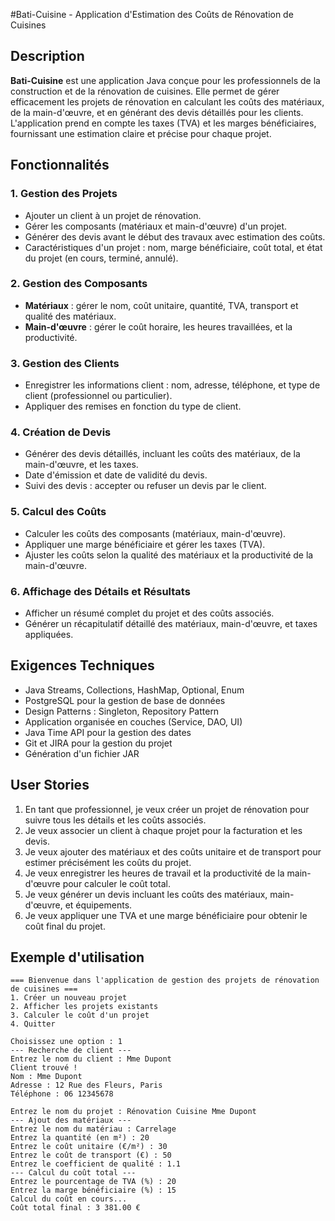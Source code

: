 #Bati-Cuisine - Application d'Estimation des Coûts de Rénovation de Cuisines

## Description
**Bati-Cuisine** est une application Java conçue pour les professionnels de la construction et de la rénovation de cuisines. Elle permet de gérer efficacement les projets de rénovation en calculant les coûts des matériaux, de la main-d'œuvre, et en générant des devis détaillés pour les clients. L'application prend en compte les taxes (TVA) et les marges bénéficiaires, fournissant une estimation claire et précise pour chaque projet.

## Fonctionnalités

### 1. Gestion des Projets
- Ajouter un client à un projet de rénovation.
- Gérer les composants (matériaux et main-d'œuvre) d'un projet.
- Générer des devis avant le début des travaux avec estimation des coûts.
- Caractéristiques d'un projet : nom, marge bénéficiaire, coût total, et état du projet (en cours, terminé, annulé).

### 2. Gestion des Composants
- **Matériaux** : gérer le nom, coût unitaire, quantité, TVA, transport et qualité des matériaux.
- **Main-d'œuvre** : gérer le coût horaire, les heures travaillées, et la productivité.

### 3. Gestion des Clients
- Enregistrer les informations client : nom, adresse, téléphone, et type de client (professionnel ou particulier).
- Appliquer des remises en fonction du type de client.

### 4. Création de Devis
- Générer des devis détaillés, incluant les coûts des matériaux, de la main-d'œuvre, et les taxes.
- Date d'émission et date de validité du devis.
- Suivi des devis : accepter ou refuser un devis par le client.

### 5. Calcul des Coûts
- Calculer les coûts des composants (matériaux, main-d'œuvre).
- Appliquer une marge bénéficiaire et gérer les taxes (TVA).
- Ajuster les coûts selon la qualité des matériaux et la productivité de la main-d'œuvre.

### 6. Affichage des Détails et Résultats
- Afficher un résumé complet du projet et des coûts associés.
- Générer un récapitulatif détaillé des matériaux, main-d'œuvre, et taxes appliquées.

## Exigences Techniques
- Java Streams, Collections, HashMap, Optional, Enum
- PostgreSQL pour la gestion de base de données
- Design Patterns : Singleton, Repository Pattern
- Application organisée en couches (Service, DAO, UI)
- Java Time API pour la gestion des dates
- Git et JIRA pour la gestion du projet
- Génération d'un fichier JAR

## User Stories

1. En tant que professionnel, je veux créer un projet de rénovation pour suivre tous les détails et les coûts associés.
2. Je veux associer un client à chaque projet pour la facturation et les devis.
3. Je veux ajouter des matériaux et des coûts unitaire et de transport pour estimer précisément les coûts du projet.
4. Je veux enregistrer les heures de travail et la productivité de la main-d'œuvre pour calculer le coût total.
5. Je veux générer un devis incluant les coûts des matériaux, main-d'œuvre, et équipements.
6. Je veux appliquer une TVA et une marge bénéficiaire pour obtenir le coût final du projet.

## Exemple d'utilisation

```plaintext
=== Bienvenue dans l'application de gestion des projets de rénovation de cuisines ===
1. Créer un nouveau projet
2. Afficher les projets existants
3. Calculer le coût d'un projet
4. Quitter

Choisissez une option : 1
--- Recherche de client ---
Entrez le nom du client : Mme Dupont
Client trouvé !
Nom : Mme Dupont
Adresse : 12 Rue des Fleurs, Paris
Téléphone : 06 12345678

Entrez le nom du projet : Rénovation Cuisine Mme Dupont
--- Ajout des matériaux ---
Entrez le nom du matériau : Carrelage
Entrez la quantité (en m²) : 20
Entrez le coût unitaire (€/m²) : 30
Entrez le coût de transport (€) : 50
Entrez le coefficient de qualité : 1.1
--- Calcul du coût total ---
Entrez le pourcentage de TVA (%) : 20
Entrez la marge bénéficiaire (%) : 15
Calcul du coût en cours...
Coût total final : 3 381.00 €
